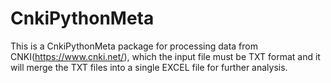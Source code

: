 # CnkiPythonMeta
This is a CnkiPythonMeta package for processing data from CNKI(https://www.cnki.net/), which the input file must be TXT format and it will merge the TXT files into a single EXCEL file for further analysis.
